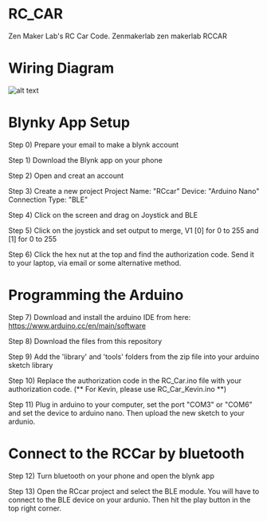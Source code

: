 # RC_CAR
 Zen Maker Lab's RC Car Code.  Zenmakerlab zen makerlab
RCCAR

# Wiring Diagram
![alt text](https://user-images.githubusercontent.com/63379059/88964139-c52be080-d25d-11ea-86b7-03a825a5a7c8.jpg)

# Blynky App Setup
Step 0) Prepare your email to make a blynk account

Step 1) Download the Blynk app on your phone

Step 2) Open and creat an account

Step 3) Create a new project Project Name: "RCcar" Device: "Arduino Nano" Connection Type: "BLE"

Step 4) Click on the screen and drag on Joystick and BLE

Step 5) Click on the joystick and set output to merge, V1 [0] for 0 to 255 and [1] for 0 to 255

Step 6) Click the hex nut at the top and find the authorization code. Send it to your laptop, via email or some alternative method.

# Programming the Arduino
Step 7) Download and install the arduino IDE from here: https://www.arduino.cc/en/main/software

Step 8) Download the files from this repository

Step 9) Add the 'library' and 'tools' folders from the zip file into your arduino sketch library

Step 10) Replace the authorization code in the RC_Car.ino file with your authorization code. (** For Kevin, please use RC_Car_Kevin.ino **)

Step 11) Plug in arduino to your computer, set the port "COM3" or "COM6" and set the device to arduino nano. Then upload the new sketch to your ardunio.

# Connect to the RCCar by bluetooth
Step 12) Turn bluetooth on your phone and open the blynk app

Step 13) Open the RCcar project and select the BLE module. You will have to connect to the BLE device on your ardunio. Then hit the play button in the top right corner.

